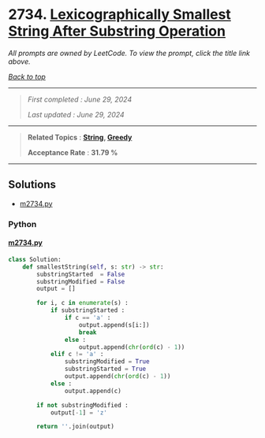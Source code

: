 # 2734. [Lexicographically Smallest String After Substring Operation](<https://leetcode.com/problems/lexicographically-smallest-string-after-substring-operation>)

*All prompts are owned by LeetCode. To view the prompt, click the title link above.*

*[Back to top](<../README.md>)*

------

> *First completed : June 29, 2024*
>
> *Last updated : June 29, 2024*

------

> **Related Topics** : **[String](<by_topic/String.md>), [Greedy](<by_topic/Greedy.md>)**
>
> **Acceptance Rate** : **31.79 %**

------

## Solutions

- [m2734.py](<../my-submissions/m2734.py>)
### Python
#### [m2734.py](<../my-submissions/m2734.py>)
```Python
class Solution:
    def smallestString(self, s: str) -> str:
        substringStarted  = False
        substringModified = False
        output = []

        for i, c in enumerate(s) :
            if substringStarted :
                if c == 'a' :
                    output.append(s[i:])
                    break
                else :
                    output.append(chr(ord(c) - 1))
            elif c != 'a' :
                substringModified = True
                substringStarted = True
                output.append(chr(ord(c) - 1))
            else :
                output.append(c)

        if not substringModified :
            output[-1] = 'z'

        return ''.join(output)
```

